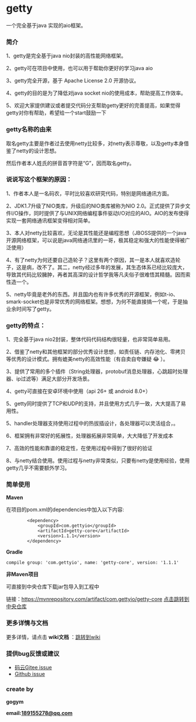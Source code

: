 # getty

一个完全基于java 实现的aio框架。

### 简介

1、getty是完全基于java nio封装的高性能网络框架。

2、getty可在项目中使用，也可以用于帮助你更好的学习java aio

3、getty完全开源，基于 Apache License 2.0 开源协议。

4、getty的目的是为了降低对java socket nio的使用成本，帮助提高工作效率。 

5、欢迎大家提供建议或者提交代码分支帮助getty更好的完善提高，如果觉得getty对你有帮助，希望给一个start鼓励一下

### getty名称的由来

取名getty主要是作者过去使用netty比较多，对netty表示尊敬，以及getty本身借鉴了netty的设计思想。

然后作者本人姓氏的拼音首字符是“G”，因而取名getty。

### 说说写这个框架的原因：

1、作者本人是一名码农，平时比较喜欢研究代码，特别是网络通讯方面。

2、JDK1.7升级了NIO类库，升级后的NIO类库被称为NIO 2.0。正式提供了异步文件I/O操作，同时提供了与UNIX网络编程事件驱动I/O对应的AIO。AIO的发布使得实现一套网络通讯框架变得相对简单。

3、本人对netty比较喜欢，无论是其性能还是编程思想（JBOSS提供的一个java开源网络框架，可以说是java网络通讯里的一哥，极其稳定和强大的性能使得被广泛使用）

4、有了netty为何还要自己造轮子？这里有两个原因，其一是本人就喜欢造轮子，这是病，改不了。其二，netty经过多年的发展，其生态体系已经比较庞大，导致其代码比较臃肿，再者其高深的设计哲学我等凡夫俗子很难悟其精髓。因而索性造一个。

5、netty毕竟是老外的东西。并且国内也有许多优秀的开源框架，例如t-io、smark-socket也是非常优秀的网络框架。想想，为何不能直接搞一个呢，于是抽业余时间写了getty。


### getty的特点：

1、完全基于java nio2封装，整体代码代码结构很轻量，也非常简单易用。

2、借鉴了netty和其他框架的部分优秀设计思想，如责任链、内存池化、零拷贝等优秀的设计模式。拥有媲美netty的高效性能（有自卖自夸嫌疑 :joy: ）。

3、提供了常用的多个插件（String处理器，protobuf消息处理器，心跳超时处理器、ip过滤等）满足大部分开发场景。

4、getty可直接在安卓环境中使用（api 26+ 或 android 8.0+）

5、getty同时提供了TCP和UDP的支持，并且使用方式几乎一致，大大提高了易用性。

5、handler处理器支持使用过程中的热拔插设计，各处理器可以灵活组合，。

6、框架拥有非常好的拓展性，处理器拓展非常简单，大大降低了开发成本

7、高效的性能和靠谱的稳定性，在使用过程中得到了很好的验证

8、与netty结合使用。使用过程与netty非常类似，只要有netty是使用经验，使用getty几乎不需要额外学习。

 ### 简单使用 

 **Maven** 

在项目的pom.xml的dependencies中加入以下内容:


```
        <dependency>
            <groupId>com.gettyio</groupId>
            <artifactId>getty-core</artifactId>
            <version>1.1.1</version>
        </dependency>
```

 **Gradle** 


```
compile group: 'com.gettyio', name: 'getty-core', version: '1.1.1'
```


 **非Maven项目** 

可直接到中央仓库下载jar包导入到工程中

链接：https://mvnrepository.com/artifact/com.gettyio/getty-core [点击跳转到中央仓库](https://mvnrepository.com/artifact/com.gettyio/getty-core)



### 更多详情与文档

更多详情，请点击  **wiki文档** ：[跳转到wiki](https://gitee.com/kokjuis/getty/wikis/pages)

### 提供bug反馈或建议

- [码云Gitee issue](https://gitee.com/kokjuis/getty/issues)
- [Github issue](https://github.com/gogym/getty/issues)

### create by

 **gogym** 

 **email:189155278@qq.com** 



